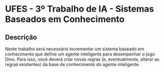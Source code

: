 # UFES - 3º Trabalho de IA - Sistemas Baseados em Conhecimento

## Descrição
Neste trabalho será necessário incrementar um sistema baseado em conhecimento que define um agente inteligente para desempenhar o jogo Dino. Para isso, você
deverá criar novas regras (e, eventualmente, alterar as regras existentes) da base de conhecimento do agente inteligente.
